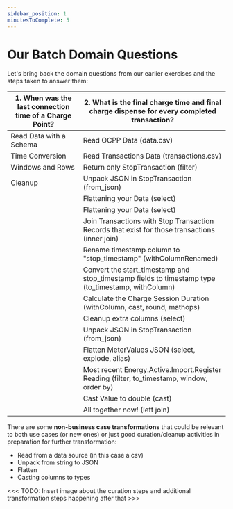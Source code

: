 ```yaml
---
sidebar_position: 1
minutesToComplete: 5
---
```

# Our Batch Domain Questions
Let's bring back the domain questions from our earlier exercises and the steps taken to answer them:

| **1. When was the last connection time of a Charge Point?** | **2. What is the final charge time and final charge dispense for every completed transaction?** |
| --- | --- |
| Read Data with a Schema | Read OCPP Data (data.csv) |
| Time Conversion | Read Transactions Data (transactions.csv)|
| Windows and Rows | Return only StopTransaction (filter) |
| Cleanup | Unpack JSON in StopTransaction (from_json) |
|  | Flattening your Data (select) |
| | Flattening your Data (select) | 
| | Join Transactions with Stop Transaction Records that exist for those transactions (inner join) |
| | Rename timestamp column to "stop_timestamp" (withColumnRenamed) |
| | Convert the start_timestamp and stop_timestamp fields to timestamp type (to_timestamp, withColumn) |
| | Calculate the Charge Session Duration (withColumn, cast, round, mathops) |
| | Cleanup extra columns (select) |
| | Unpack JSON in StopTransaction (from_json) |
| | Flatten MeterValues JSON (select, explode, alias) |
| | Most recent Energy.Active.Import.Register Reading (filter, to_timestamp, window, order by) |
| | Cast Value to double (cast) |
| | All together now! (left join) |

There are some **non-business case transformations**  that could be relevant to both use cases (or new ones) or just good curation/cleanup activities in preparation for further transformation:
* Read from a data source (in this case a csv)
* Unpack from string to JSON
* Flatten
* Casting columns to types


<<< TODO: Insert image about the curation steps and additional transformation steps happening after that >>>